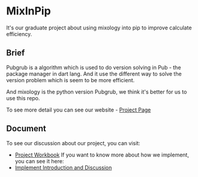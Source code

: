# MixInPip
It's our graduate project about using mixology into pip to improve calculate efficiency.

## Brief
Pubgrub is a algorithm which is used to do version solving in Pub - the package manager in dart lang. And it use the different way to solve the version problem which is seem to be more efficient.

And mixology is the python version Pubgrub, we think it's better for us to use this repo.

To see more detail you can see our website - [Project Page](https://ohmybuggg.github.io/MixInPip/index.html)

## Document
To see our discussion about our project, you can visit:
- [Project Workbook](https://docs.google.com/document/d/15k5uhwIcesZzHWds4AHivoLRjjXrtjEt4CXS7MZNAU0/edit?usp=sharing)
If you want to know more about how we implement, you can see it here:
- [Implement Introduction and Discussion](https://hackmd.io/@ohmybug/ByBAECuBD)